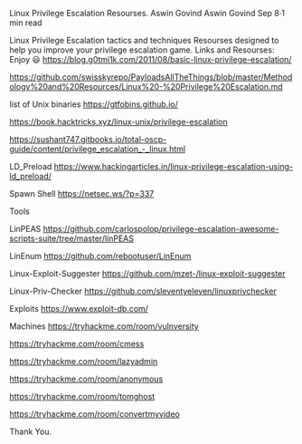 Linux Privilege Escalation Resourses.
Aswin Govind
Aswin Govind
Sep 8·1 min read



Linux Privilege Escalation tactics and techniques Resourses designed to help you improve your privilege escalation game.
Links and Resourses:
Enjoy 😃
https://blog.g0tmi1k.com/2011/08/basic-linux-privilege-escalation/

https://github.com/swisskyrepo/PayloadsAllTheThings/blob/master/Methodology%20and%20Resources/Linux%20-%20Privilege%20Escalation.md

list of Unix binaries https://gtfobins.github.io/

https://book.hacktricks.xyz/linux-unix/privilege-escalation

https://sushant747.gitbooks.io/total-oscp-guide/content/privilege_escalation_-_linux.html

LD_Preload https://www.hackingarticles.in/linux-privilege-escalation-using-ld_preload/

Spawn Shell https://netsec.ws/?p=337

Tools

LinPEAS
https://github.com/carlospolop/privilege-escalation-awesome-scripts-suite/tree/master/linPEAS

LinEnum
https://github.com/rebootuser/LinEnum

Linux-Exploit-Suggester
https://github.com/mzet-/linux-exploit-suggester

Linux-Priv-Checker
https://github.com/sleventyeleven/linuxprivchecker

Exploits
https://www.exploit-db.com/

Machines
https://tryhackme.com/room/vulnversity

https://tryhackme.com/room/cmess

https://tryhackme.com/room/lazyadmin

https://tryhackme.com/room/anonymous

https://tryhackme.com/room/tomghost

https://tryhackme.com/room/convertmyvideo

Thank You.
